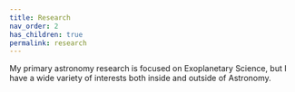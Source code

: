 ```yaml
---
title: Research
nav_order: 2
has_children: true
permalink: research
---
```


My primary astronomy research is focused on Exoplanetary Science, but I have a wide variety of interests both inside and outside of Astronomy.
